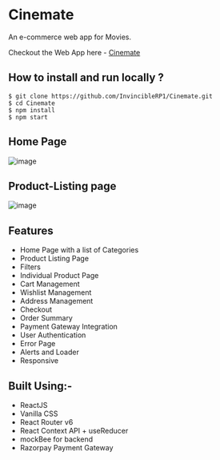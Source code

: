 # Cinemate

An e-commerce web app for Movies.

Checkout the Web App here - [Cinemate](https://cinemate-theta.vercel.app/)

## How to install and run locally ?

```
$ git clone https://github.com/InvincibleRP1/Cinemate.git
$ cd Cinemate
$ npm install
$ npm start
```

## Home Page

![image](https://ik.imagekit.io/qsdtqu5hp/Cinemate-home.png?updatedAt=1685806638140)

## Product-Listing page

![image](https://ik.imagekit.io/qsdtqu5hp/Cinemate-product-listing.png?updatedAt=1685806637990)

## Features
- Home Page with a list of Categories
- Product Listing Page
- Filters 
- Individual Product Page
- Cart Management
- Wishlist Management
- Address Management
- Checkout
- Order Summary
- Payment Gateway Integration
- User Authentication
- Error Page
- Alerts and Loader
- Responsive

## Built Using:-
- ReactJS
- Vanilla CSS
- React Router v6
- React Context API + useReducer
- mockBee for backend
- Razorpay Payment Gateway




